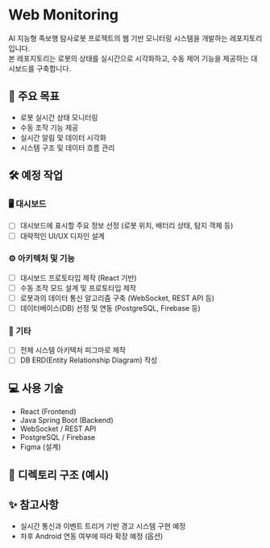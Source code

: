 # Web Monitoring

AI 지능형 족보행 탐사로봇 프로젝트의 웹 기반 모니터링 시스템을 개발하는 레포지토리입니다.  
본 레포지토리는 로봇의 상태를 실시간으로 시각화하고, 수동 제어 기능을 제공하는 대시보드를 구축합니다.

## 📌 주요 목표

- 로봇 실시간 상태 모니터링
- 수동 조작 기능 제공
- 실시간 알림 및 데이터 시각화
- 시스템 구조 및 데이터 흐름 관리

## 🛠 예정 작업

### 🖥️ 대시보드

- [ ] 대시보드에 표시할 주요 정보 선정 (로봇 위치, 배터리 상태, 탐지 객체 등)
- [ ] 대략적인 UI/UX 디자인 설계

### ⚙️ 아키텍처 및 기능

- [ ] 대시보드 프로토타입 제작 (React 기반)
- [ ] 수동 조작 모드 설계 및 프로토타입 제작
- [ ] 로봇과의 데이터 통신 알고리즘 구축 (WebSocket, REST API 등)
- [ ] 데이터베이스(DB) 선정 및 연동 (PostgreSQL, Firebase 등)

### 📐 기타

- [ ] 전체 시스템 아키텍처 피그마로 제작
- [ ] DB ERD(Entity Relationship Diagram) 작성

## 💻 사용 기술

- React (Frontend)
- Java Spring Boot (Backend)
- WebSocket / REST API
- PostgreSQL / Firebase
- Figma (설계)

## 📂 디렉토리 구조 (예시)


## ✨ 참고사항

- 실시간 통신과 이벤트 트리거 기반 경고 시스템 구현 예정
- 차후 Android 연동 여부에 따라 확장 예정 (옵션)
